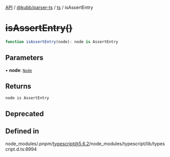 [API](../../../../../packages.md) / [@kubb/parser-ts](../../../index.md) / [ts](../index.md) / isAssertEntry

# ~~isAssertEntry()~~

```ts
function isAssertEntry(node): node is AssertEntry
```

## Parameters

• **node**: [`Node`](../interfaces/Node.md)

## Returns

`node is AssertEntry`

## Deprecated

## Defined in

node\_modules/.pnpm/typescript@5.6.2/node\_modules/typescript/lib/typescript.d.ts:8994

